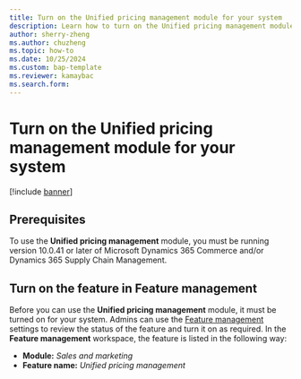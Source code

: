 ```yaml
---
title: Turn on the Unified pricing management module for your system
description: Learn how to turn on the Unified pricing management module for your system. Information about prerequisites is included.
author: sherry-zheng
ms.author: chuzheng
ms.topic: how-to
ms.date: 10/25/2024
ms.custom: bap-template
ms.reviewer: kamaybac
ms.search.form:
---
```


# Turn on the Unified pricing management module for your system

[!include [banner](../includes/banner.md)]

## Prerequisites

To use the **Unified pricing management** module, you must be running version 10.0.41 or later of Microsoft Dynamics 365 Commerce and/or Dynamics 365 Supply Chain Management.

## Turn on the feature in Feature management

Before you can use the **Unified pricing management** module, it must be turned on for your system. Admins can use the [Feature management](../../fin-ops-core/fin-ops/get-started/feature-management/feature-management-overview.md) settings to review the status of the feature and turn it on as required. In the **Feature management** workspace, the feature is listed in the following way:

- **Module:** *Sales and marketing*
- **Feature name:** *Unified pricing management*
